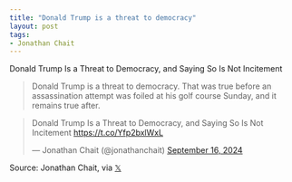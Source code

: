 ```yaml
---
title: "Donald Trump is a threat to democracy"
layout: post
tags:
- Jonathan Chait
---
```


Donald Trump Is a Threat to Democracy, and Saying So Is Not Incitement

> Donald Trump is a threat to democracy. That was true before an assassination attempt was foiled at his golf course Sunday, and it remains true after.

<blockquote class="twitter-tweet"><p lang="en" dir="ltr">Donald Trump Is a Threat to Democracy, and Saying So Is Not Incitement <a href="https://t.co/Yfp2bxlWxL">https://t.co/Yfp2bxlWxL</a></p>&mdash; Jonathan Chait (@jonathanchait) <a href="https://twitter.com/jonathanchait/status/1835694616156201291?ref_src=twsrc%5Etfw">September 16, 2024</a></blockquote> <script async src="https://platform.twitter.com/widgets.js" charset="utf-8"></script>

Source: Jonathan Chait, via [𝕏](https://x.com)
